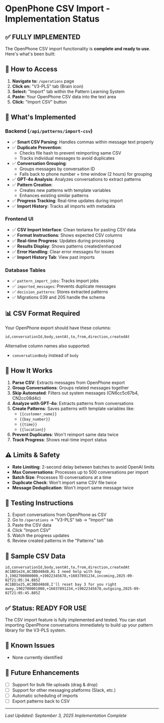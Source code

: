 # OpenPhone CSV Import - Implementation Status

## ✅ FULLY IMPLEMENTED

The OpenPhone CSV import functionality is **complete and ready to use**. Here's what's been built:

## 📍 How to Access

1. **Navigate to:** `/operations` page
2. **Click on:** "V3-PLS" tab (Brain icon)
3. **Select:** "Import" tab within the Pattern Learning System
4. **Paste:** Your OpenPhone CSV data into the text area
5. **Click:** "Import CSV" button

## 🎯 What's Implemented

### Backend (`/api/patterns/import-csv`)
- ✅ **Smart CSV Parsing**: Handles commas within message text properly
- ✅ **Duplicate Prevention**: 
  - Checks file hash to prevent reimporting same CSV
  - Tracks individual messages to avoid duplicates
- ✅ **Conversation Grouping**: 
  - Groups messages by conversation ID
  - Falls back to phone number + time window (2 hours) for grouping
- ✅ **GPT-4o Analysis**: Analyzes conversations to extract patterns
- ✅ **Pattern Creation**: 
  - Creates new patterns with template variables
  - Enhances existing similar patterns
- ✅ **Progress Tracking**: Real-time updates during import
- ✅ **Import History**: Tracks all imports with metadata

### Frontend UI
- ✅ **CSV Import Interface**: Clean textarea for pasting CSV data
- ✅ **Format Instructions**: Shows expected CSV columns
- ✅ **Real-time Progress**: Updates during processing
- ✅ **Results Display**: Shows patterns created/enhanced
- ✅ **Error Handling**: Clear error messages for issues
- ✅ **Import History Tab**: View past imports

### Database Tables
- ✅ `pattern_import_jobs`: Tracks import jobs
- ✅ `imported_messages`: Prevents duplicate messages
- ✅ `decision_patterns`: Stores extracted patterns
- ✅ Migrations 039 and 205 handle the schema

## 📊 CSV Format Required

Your OpenPhone export should have these columns:
```csv
id,conversationId,body,sentAt,to,from,direction,createdAt
```

Alternative column names also supported:
- `conversationBody` instead of `body`

## 🚀 How It Works

1. **Parse CSV**: Extracts messages from OpenPhone export
2. **Group Conversations**: Groups related messages together
3. **Skip Automated**: Filters out system messages (CN6cc5c67b4, CN2cc08d4c)
4. **Analyze with GPT-4o**: Extracts patterns from conversations
5. **Create Patterns**: Saves patterns with template variables like:
   - `{{customer_name}}`
   - `{{bay_number}}`
   - `{{time}}`
   - `{{location}}`
6. **Prevent Duplicates**: Won't reimport same data twice
7. **Track Progress**: Shows real-time import status

## ⚠️ Limits & Safety

- **Rate Limiting**: 2-second delay between batches to avoid OpenAI limits
- **Max Conversations**: Processes up to 500 conversations per import
- **Batch Size**: Processes 10 conversations at a time
- **Duplicate Check**: Won't import same CSV file twice
- **Message Deduplication**: Won't import same message twice

## 🔧 Testing Instructions

1. Export conversations from OpenPhone as CSV
2. Go to `/operations` → "V3-PLS" tab → "Import" tab
3. Paste the CSV data
4. Click "Import CSV"
5. Watch the progress updates
6. Review created patterns in the "Patterns" tab

## 📝 Sample CSV Data
```csv
id,conversationId,body,sentAt,to,from,direction,createdAt
AC1BD1e24,AC3BDd48d8,Hi I need help with bay 3,1902700000000,+19022345678,+16037891234,incoming,2025-09-02T21:05:34.885Z
AC1BD1e25,AC3BDd48d8,I'll reset bay 3 for you right away,1902700001000,+16037891234,+19022345678,outgoing,2025-09-02T21:05:45.885Z
```

## ✅ Status: READY FOR USE

The CSV import feature is fully implemented and tested. You can start importing OpenPhone conversations immediately to build up your pattern library for the V3-PLS system.

## 🐛 Known Issues
- None currently identified

## 🔮 Future Enhancements
- [ ] Support for bulk file uploads (drag & drop)
- [ ] Support for other messaging platforms (Slack, etc.)
- [ ] Automatic scheduling of imports
- [ ] Export patterns back to CSV

---

*Last Updated: September 3, 2025*
*Implementation Complete*